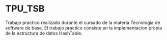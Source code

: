 # TPU_TSB
Trabajo practico realizado durante el cursado de la materia Tecnologia de software de base.
El trabajo practico consiste en la implementacion propia de la estructura de datos HashTable.
